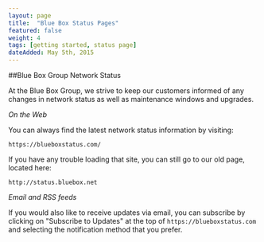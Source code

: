 ```yaml
---
layout: page
title:  "Blue Box Status Pages"
featured: false
weight: 4
tags: [getting started, status page]
dateAdded: May 5th, 2015
---
```


##Blue Box Group Network Status

At the Blue Box Group, we strive to keep our customers informed of any changes in network status as well as maintenance windows and upgrades.


_On the Web_

You can always find the latest network status information by visiting:
```
https://blueboxstatus.com/
```
If you have any trouble loading that site, you can still go to our old page, located here:
```
http://status.bluebox.net
```

_Email and RSS feeds_

If you would also like to receive updates via email, you can subscribe by clicking on "Subscribe to Updates" at the top of `https://blueboxstatus.com` and selecting the notification method that you prefer.
